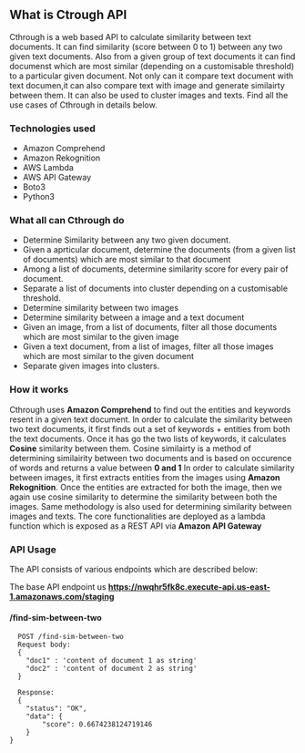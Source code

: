 ## What is Ctrough API

Cthrough is a web based API to calculate similarity between text documents. It can find similarity (score between 0 to 1) between
any two given text documents. Also from a given group of text documents it can find documenst which are most similar (depending on
a customisable threshold) to a particular given document. Not only can it compare text document with text documen,it can also compare text with image and generate similairty between them. It can also be used to cluster images and texts. Find all the use cases of Cthrough in details below.

### Technologies used
- Amazon Comprehend
- Amazon Rekognition
- AWS Lambda
- AWS API Gateway
- Boto3
- Python3

### What all can Cthrough do
- Determine Similarity between any two given document.
- Given a aprticular document, determine the documents (from a given list of documents) which are most similar to that document
- Among a list of documents, determine similarity score for every pair of document.
- Separate a list of documents into cluster depending on a customisable threshold.
- Determine similarity between two images
- Determine similarity between a image and a text document
- Given an image, from a list of documents, filter all those documents which are most similar to the given image
- Given a text document, from a list of images, filter all those images which are most similar to the given document
- Separate given images into clusters.

### How it works
Cthrough uses **Amazon Comprehend** to find out the entities and keywords resent in a given text document. In order to calculate
the similarity between two text documents, it first finds out a set of keywords + entities from both the text documents. Once
it has go the two lists of keywords, it calculates **Cosine** similarity between them. Cosine similairty is a method of determining similairity between two documents and is based on occurence of words and returns a value between **0 and 1**
In order to calculate similarity between images, it first extracts entities from the images using **Amazon Rekognition**. Once the
entities are extracted for both the image, then we again use cosine similarity to determine the similarity between both the images.
Same methodology is also used for determining similarity between images and texts.
The core functionalities are deployed as a lambda function which is exposed as a REST API via **Amazon API Gateway**

### API Usage
The API consists of various endpoints which are described below:

The base API endpoint us **https://nwqhr5fk8c.execute-api.us-east-1.amazonaws.com/staging**

#### /find-sim-between-two
```
  POST /find-sim-between-two
  Request body:
  {
    "doc1" : 'content of document 1 as string'
    "doc2" : 'content of document 2 as string'
  }
  
  Response:
  {
    "status": "OK",
    "data": {
        "score": 0.6674238124719146
    }
}

```


